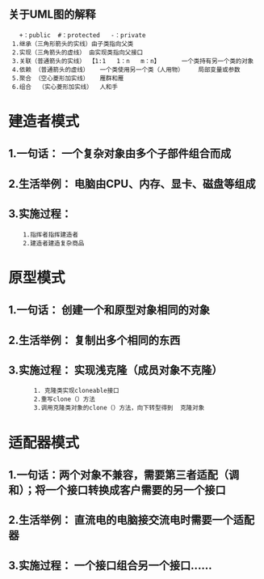  ## 关于UML图的解释
       +：public  #：protected   -：private
     1.继承（三角形箭头的实线）由子类指向父类
     2.实现（三角箭头的虚线） 由实现类指向父接口
     3.关联（普通箭头的实线） 【1:1   1：n   m：n】      一个类持有另一个类的对象
     4.依赖 （普通箭头的虚线）   一个类使用另一个类（人用物）    局部变量或参数
     5.聚合 （空心菱形加实线）   雁群和雁
     6.组合  （实心菱形加实线）  人和手
# 建造者模式
##   1.一句话： 一个复杂对象由多个子部件组合而成
##   2.生活举例： 电脑由CPU、内存、显卡、磁盘等组成
##   3.实施过程：
        1.指挥者指挥建造者
        2.建造者建造复杂商品
          
# 原型模式
##  1.一句话： 创建一个和原型对象相同的对象
##  2.生活举例： 复制出多个相同的东西
##  3.实施过程： 实现浅克隆（成员对象不克隆）
           1. 克隆类实现cloneable接口
           2.重写clone（）方法
           3.调用克隆类对象的clone（）方法，向下转型得到  克隆对象
           
 
 # 适配器模式
 ## 1.一句话：两个对象不兼容，需要第三者适配（调和）；将一个接口转换成客户需要的另一个接口
 ## 2.生活举例： 直流电的电脑接交流电时需要一个适配器
 ## 3.实施过程：  一个接口组合另一个接口......
